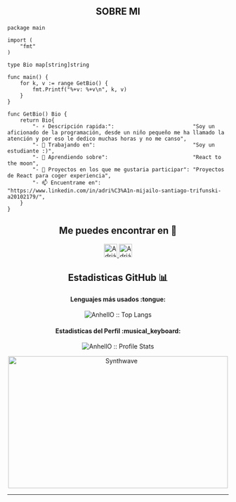 <h2 align="center">SOBRE MI</h2>

```golang
package main

import (
	"fmt"
)

type Bio map[string]string

func main() {
	for k, v := range GetBio() {
		fmt.Printf("%+v: %+v\n", k, v)
	}
}

func GetBio() Bio {
	return Bio{
		"- ⚡ Descripción rapida:":                         "Soy un aficionado de la programación, desde un niño pequeño me ha llamado la atención y por eso le dedico muchas horas y no me canso",
		"- 🔭 Trabajando en":                               "Soy un estudiante :)",
		"- 🌱 Aprendiendo sobre":                           "React to the moon",
		"- 👯 Proyectos en los que me gustaria participar": "Proyectos de React para coger experiencia",
		"- 📫 Encuentrame en":                              "https://www.linkedin.com/in/adri%C3%A1n-mijailo-santiago-trifunski-a20102179/",
	}
}
```

<h2 align="center">Me puedes encontrar en 👾 </h2>

<p align="center">
  <a href="https://www.getmanfred.com/es/perfil/trifunski">
    <img src="https://www.getmanfred.com/images/logo-manfred.svg" alt="Adrián Mijailo Santiago Trifunski" height="30" width="30">
  </a>
  <a href="https://www.linkedin.com/in/adri%C3%A1n-mijailo-santiago-trifunski-a20102179/">
    <img src="https://www.vectorlogo.zone/logos/linkedin/linkedin-icon.svg" alt="Adrián Mijailo Santiago Trifunski" height="30" width="30">
  </a>
</p>

<h2 align="center">Estadisticas GitHub 📊</h2>

<h4 align="center">Lenguajes más usados :tongue:</h4>

<p align="center"><img src="https://github-readme-stats.vercel.app/api/top-langs/?username=Trifunski&langs_count=10&theme=tokyonight&layout=compact" alt="AnhellO :: Top Langs" /></p>

<h4 align="center">Estadisticas del Perfil :musical_keyboard:</h4>

<p align="center"><img src="https://github-readme-stats.vercel.app/api?username=Trifunski&show_icons=true&theme=synthwave" alt="AnhellO :: Profile Stats" /></p>

<p align="center"><img src="https://static.wixstatic.com/media/97b295_343224e0b87544f6b1e301fabbe07d6e~mv2.gif" alt="Synthwave" height="300" width="500"></p>

                 
---
